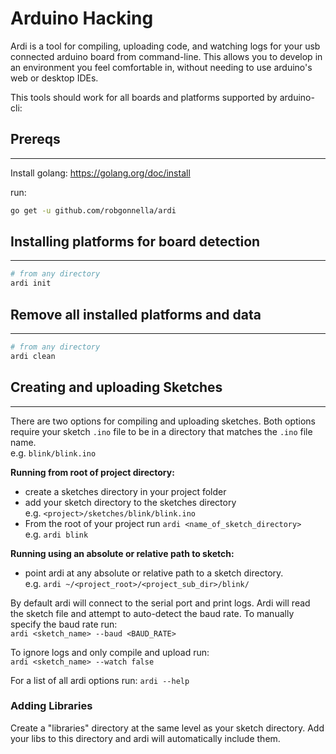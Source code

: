 # Arduino Hacking

Ardi is a tool for compiling, uploading code, and watching
logs for your usb connected arduino board from command-line.
This allows you to develop in an environment you feel comfortable
in, without needing to use arduino's web or desktop IDEs.

This tools should work for all boards and platforms supported by arduino-cli:

## Prereqs
___

Install golang: https://golang.org/doc/install

run:

```bash
go get -u github.com/robgonnella/ardi
```

## Installing platforms for board detection
___

```bash
# from any directory
ardi init
```

## Remove all installed platforms and data
___

```bash
# from any directory
ardi clean
```

## Creating and uploading Sketches
___

There are two options for compiling and uploading sketches.
Both options require your sketch `.ino` file to be in a
directory that matches the `.ino` file name.</br>
e.g. `blink/blink.ino`

**Running from root of project directory:**

- create a sketches directory in your project folder
- add your sketch directory to the sketches directory</br>
  e.g. `<project>/sketches/blink/blink.ino`
- From the root of your project run
  `ardi <name_of_sketch_directory>`</br>
  e.g. `ardi blink`

**Running using an absolute or relative path to sketch:**

- point ardi at any absolute or relative path to a
  sketch directory.</br>
  e.g. `ardi ~/<project_root>/<project_sub_dir>/blink/`

By default ardi will connect to the serial port and print
logs. Ardi will read the sketch file and attempt to
auto-detect the baud rate. To manually specify the baud
rate run:</br>
`ardi <sketch_name> --baud <BAUD_RATE>`

To ignore logs and only compile and upload run:</br>
`ardi <sketch_name> --watch false`

For a list of all ardi options run: `ardi --help`

### Adding Libraries

Create a "libraries" directory at the same level as your sketch directory.
Add your libs to this directory and ardi will automatically include them.
